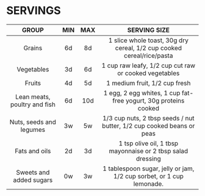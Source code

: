 # SERVINGS

| GROUP | MIN | MAX | SERVING SIZE |
|:-----:|:---:|:---:|:------------:|
|Grains |  6d  |  8d  | 1 slice whole toast, 30g dry cereal, 1/2 cup cooked cereal/rice/pasta |
|Vegetables |3d|  6d  | 1 cup raw leafy, 1/2 cup cut raw or cooked vegetables |
|Fruits |  4d  |  5d  | 1 medium fruit, 1/2 cup fresh |
|Lean meats, poultry and fish| 6d | 10d | 1 egg, 2 egg whites, 1 cup fat-free yogurt, 30g proteins cooked |
|Nuts, seeds and legumes | 3w | 5w | 1/3 cup nuts, 2 tbsp seeds / nut butter, 1/2 cup cooked beans or peas|
|Fats and oils| 2d | 3d | 1 tsp olive oil, 1 tbsp mayonnaise or 2 tbsp salad dressing |
|Sweets and added sugars | 0w | 3w | 1 tablespoon sugar, jelly or jam, 1/2 cup sorbet, or 1 cup lemonade. |
